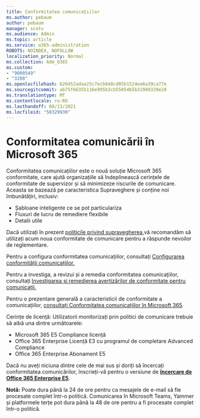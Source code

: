 ```yaml
---
title: Conformitatea comunicațiilor
ms.author: pebaum
author: pebaum
manager: scotv
ms.audience: Admin
ms.topic: article
ms.service: o365-administration
ROBOTS: NOINDEX, NOFOLLOW
localization_priority: Normal
ms.collection: Adm_O365
ms.custom:
- "9000549"
- "3208"
ms.openlocfilehash: b20452adaa25c7ecb648cd05b1524ee6a39ca77e
ms.sourcegitcommit: ab75f66355116e995b3cb5505465b31989339e28
ms.translationtype: MT
ms.contentlocale: ro-RO
ms.lasthandoff: 08/13/2021
ms.locfileid: "58329930"
---
```

# <a name="communication-compliance-in-microsoft-365"></a>Conformitatea comunicării în Microsoft 365

Conformitatea comunicațiilor este o nouă soluție Microsoft 365 conformitate, care ajută organizațiile să îndeplinească cerințele de conformitate de supervizor și să minimizeze riscurile de comunicare. Aceasta se bazează pe caracteristica Supraveghere și conține noi îmbunătățiri, inclusiv:

- Șabloane inteligente ce se pot particulariza
- Fluxuri de lucru de remediere flexibile
- Detalii utile

Dacă utilizați în prezent [politicile privind supravegherea,](https://docs.microsoft.com/microsoft-365/compliance/supervision-policies)vă recomandăm să utilizați acum noua conformitate de comunicare pentru a răspunde nevoilor de reglementare.

Pentru a configura conformitatea comunicațiilor, consultați [Configurarea conformității comunicațiilor.](https://docs.microsoft.com/microsoft-365/compliance/communication-compliance-configure)

Pentru a investiga, a revizui și a remedia conformitatea comunicațiilor, consultați [Investigarea și remedierea avertizărilor de conformitate pentru comunicații.](https://docs.microsoft.com/microsoft-365/compliance/communication-compliance-investigate-remediate)

Pentru o prezentare generală a caracteristicii de conformitate a comunicațiilor, [consultați Conformitatea comunicațiilor în Microsoft 365](https://docs.microsoft.com/microsoft-365/compliance/communication-compliance).

Cerințe de licență: Utilizatorii monitorizați prin politici de comunicare trebuie să aibă una dintre următoarele:

- Microsoft 365 E5 Compliance licență
- Office 365 Enterprise Licență E3 cu programul de completare Advanced Compliance
- Office 365 Enterprise Abonament E5

Dacă nu aveți niciuna dintre cele de mai sus și doriți să încercați conformitatea comunicărilor, înscrieți-vă pentru o versiune de **[încercare de Office 365 Enterprise E5](https://go.microsoft.com/fwlink/p/?LinkID=698279)**.

**Notă:** Poate dura până la 24 de ore pentru ca mesajele de e-mail să fie procesate complet într-o politică. Comunicarea în Microsoft Teams, Yammer și platformele terțe pot dura până la 48 de ore pentru a fi procesate complet într-o politică.
